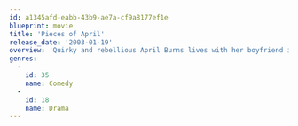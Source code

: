 ```yaml
---
id: a1345afd-eabb-43b9-ae7a-cf9a8177ef1e
blueprint: movie
title: 'Pieces of April'
release_date: '2003-01-19'
overview: 'Quirky and rebellious April Burns lives with her boyfriend in a low-rent New York City apartment miles away from her emotionally distant family. But when she discovers that her mother has a fatal form of breast cancer, she invites the clan to her place for Thanksgiving. While her father struggles to drive her family into the city, April -- an inexperienced cook -- runs into kitchen trouble and must ask a neighbor for help.'
genres:
  -
    id: 35
    name: Comedy
  -
    id: 18
    name: Drama
---
```

